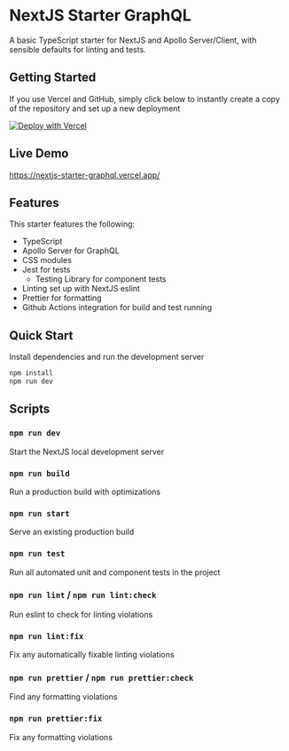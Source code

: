 # NextJS Starter GraphQL

A basic TypeScript starter for NextJS and Apollo Server/Client, with sensible defaults for linting and tests.

## Getting Started

If you use Vercel and GitHub, simply click below to instantly create a copy of the repository and set up a new deployment

[![Deploy with Vercel](https://vercel.com/button)](https://vercel.com/new/clone?repository-url=https%3A%2F%2Fgithub.com%2Fkylekarpack%2Fnextjs-starter-graphql)

## Live Demo
https://nextjs-starter-graphql.vercel.app/

## Features

This starter features the following:

- TypeScript
- Apollo Server for GraphQL
- CSS modules
- Jest for tests
  - Testing Library for component tests
- Linting set up with NextJS eslint
- Prettier for formatting
- Github Actions integration for build and test running

## Quick Start

Install dependencies and run the development server

```bash
npm install
npm run dev
```

## Scripts

### `npm run dev`

Start the NextJS local development server

### `npm run build`

Run a production build with optimizations

### `npm run start`

Serve an existing production build

### `npm run test`

Run all automated unit and component tests in the project

### `npm run lint` / `npm run lint:check`

Run eslint to check for linting violations

### `npm run lint:fix`

Fix any automatically fixable linting violations

### `npm run prettier` / `npm run prettier:check`

Find any formatting violations

### `npm run prettier:fix`

Fix any formatting violations